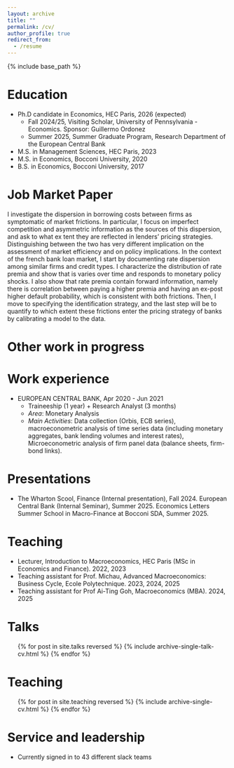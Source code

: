 ```yaml
---
layout: archive
title: ""
permalink: /cv/
author_profile: true
redirect_from:
  - /resume
---
```


{% include base_path %}

Education
======
* Ph.D candidate in Economics, HEC Paris, 2026 (expected)
  * Fall 2024/25, Visiting Scholar, University of Pennsylvania - Economics. Sponsor: Guillermo Ordonez
  * Summer 2025, Summer Graduate Program, Research Department of the European Central Bank
* M.S. in Management Sciences, HEC Paris, 2023
* M.S. in Economics, Bocconi University, 2020
* B.S. in Economics, Bocconi University, 2017

Job Market Paper
======

I investigate the dispersion in borrowing costs between firms as symptomatic of market frictions. In particular, I focus on imperfect competition and asymmetric information as the sources of this dispersion, and ask to what ex tent they are reflected in lenders’ pricing strategies. Distinguishing between the two has very different implication on the assessment of market efficiency and on policy implications. In the context of the french bank loan market, I start by documenting rate dispersion among similar firms and credit types. I characterize the distribution of rate premia and show that is varies over time and responds to monetary policy shocks. I also show that rate premia contain forward information, namely there is correlation between paying a higher premia and having an ex-post higher default probability, which is consistent with both frictions. Then, I move to specifying the identification strategy, and the last step will be to quantify to which extent these frictions enter the pricing strategy of banks by calibrating a model to the data.

Other work in progress
======



Work experience
======

* EUROPEAN CENTRAL BANK, Apr 2020 - Jun 2021
  * Traineeship (1 year) + Research Analyst (3 months)   
  * *Area*: Monetary Analysis  
  * *Main Activities*: Data collection (Orbis, ECB series), macroeconometric analysis of time 
series data (including monetary aggregates, bank lending volumes and interest rates), 
Microeconometric analysis of firm panel data (balance sheets, firm-bond links).  
  
Presentations 
======
* The Wharton Scool, Finance (Internal presentation), Fall 2024. European Central Bank (Internal Seminar), Summer 2025. Economics Letters Summer School in Macro-Finance at Bocconi SDA, Summer 2025. 

Teaching
======
* Lecturer, Introduction to Macroeconomics, HEC Paris (MSc in Economics and Finance). 2022, 2023
* Teaching assistant for Prof. Michau, Advanced Macroeconomics: Business Cycle, Ecole Polytechnique. 2023, 2024, 2025
* Teaching assistant for Prof Ai-Ting Goh, Macroeconomics (MBA). 2024, 2025
  
Talks
======
  <ul>{% for post in site.talks reversed %}
    {% include archive-single-talk-cv.html  %}
  {% endfor %}</ul>
  
Teaching
======
  <ul>{% for post in site.teaching reversed %}
    {% include archive-single-cv.html %}
  {% endfor %}</ul>
  
Service and leadership
======
* Currently signed in to 43 different slack teams
